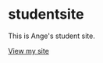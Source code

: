 # studentsite
This is Ange's student site.

[View my site](https://angecook.github.io/studentsite)

